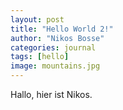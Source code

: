 ```yaml
---
layout: post
title: "Hello World 2!"
author: "Nikos Bosse"
categories: journal
tags: [hello]
image: mountains.jpg
---
```


Hallo, hier ist Nikos. 